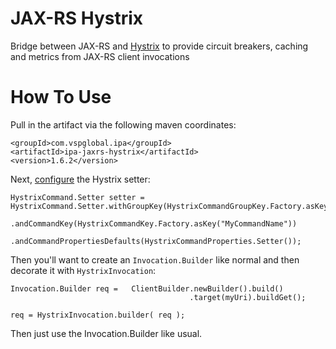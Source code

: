 # JAX-RS Hystrix
Bridge between JAX-RS and [Hystrix](https://github.com/Netflix/Hystrix) to provide circuit breakers, caching and metrics from JAX-RS client invocations

# How To Use

Pull in the artifact via the following maven coordinates:

```
<groupId>com.vspglobal.ipa</groupId>
<artifactId>ipa-jaxrs-hystrix</artifactId>
<version>1.6.2</version>
```

Next, [configure](https://github.com/Netflix/Hystrix/wiki/Configuration) the Hystrix setter:

```
HystrixCommand.Setter setter = HystrixCommand.Setter.withGroupKey(HystrixCommandGroupKey.Factory.asKey("MyCommandGroupName"))
                .andCommandKey(HystrixCommandKey.Factory.asKey("MyCommandName"))
                .andCommandPropertiesDefaults(HystrixCommandProperties.Setter());
```

Then you'll want to create an `Invocation.Builder` like normal and then decorate it with `HystrixInvocation`:

```
Invocation.Builder req =   ClientBuilder.newBuilder().build()
                                        .target(myUri).buildGet();
                                        
req = HystrixInvocation.builder( req );
```

Then just use the Invocation.Builder like usual.
